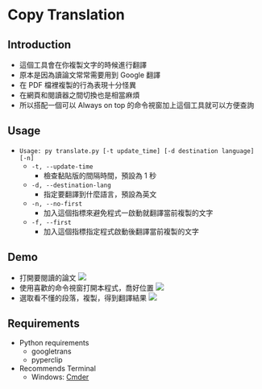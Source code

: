 # Copy Translation

## Introduction
+ 這個工具會在你複製文字的時候進行翻譯
+ 原本是因為讀論文常常需要用到 Google 翻譯
+ 在 PDF 檔裡複製的行為表現十分怪異
+ 在網頁和閱讀器之間切換也是相當麻煩
+ 所以搭配一個可以 Always on top 的命令視窗加上這個工具就可以方便查詢

## Usage
+ `Usage: py translate.py [-t update_time] [-d destination language] [-n]`
  + `-t, --update-time`
    + 檢查黏貼版的間隔時間，預設為 1 秒
  + `-d, --destination-lang`
    + 指定要翻譯到什麼語言，預設為英文
  + `-n, --no-first`
    + 加入這個指標來避免程式一啟動就翻譯當前複製的文字
  + `-f, --first`
    + 加入這個指標指定程式啟動後翻譯當前複製的文字

## Demo
  + 打開要閱讀的論文
      ![](https://i.imgur.com/xCnRzQF.png)
  + 使用喜歡的命令視窗打開本程式，喬好位置
      ![](https://i.imgur.com/0P21GgV.png)
  + 選取看不懂的段落，複製，得到翻譯結果
      ![](https://i.imgur.com/bYOOnRH.png)

## Requirements
+ Python requirements
    + googletrans
    + pyperclip
+ Recommends Terminal
    + Windows: [Cmder](https://cmder.net/)
